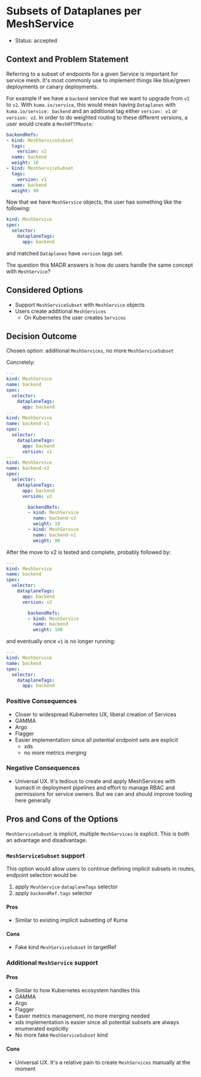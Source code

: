 # Subsets of Dataplanes per MeshService

* Status: accepted

## Context and Problem Statement

Referring to a subset of endpoints for a given Service is important for service
mesh. It's most commonly use to implement things like blue/green deployments or canary
deployments.

For example if we have a `backend` service that we want to upgrade from `v1` to
`v2`. With `kuma.io/service`, this would mean having `Dataplanes` with
`kuma.io/service: backend` and an additional tag either `version: v1` or
`version: v2`. In order to do weighted routing to these different versions, a
user would create a `MeshHTTPRoute`:

```yaml
backendRefs:
- kind: MeshServiceSubset
  tags:
    version: v2
  name: backend
  weight: 10
- kind: MeshServiceSubset
  tags:
    version: v1
  name: backend
  weight: 90
```

Now that we have `MeshService` objects, the user has something like the following:

```yaml
kind: MeshService
spec:
  selector:
    dataplaneTags:
      app: backend
```

and matched `Dataplanes` have `version` tags set.

The question this MADR answers is how do users handle the same concept with
`MeshService`?

## Considered Options

* Support `MeshServiceSubset` with `MeshService` objects
* Users create additional `MeshServices`
  * On Kubernetes the user creates `Services`

## Decision Outcome

Chosen option: additional `MeshServices`, no more `MeshServiceSubset`

Concretely:

```yaml
---
kind: MeshService
name: backend
spec:
  selector:
    dataplaneTags:
      app: backend
---
kind: MeshService
name: backend-v1
spec:
  selector:
    dataplaneTags:
      app: backend
      version: v1
---
kind: MeshService
name: backend-v2
spec:
  selector:
    dataplaneTags:
      app: backend
      version: v2
```

```yaml
        backendRefs:
        - kind: MeshService
          name: backend-v2
          weight: 10
        - kind: MeshService
          name: backend-v1
          weight: 90
```

After the move to v2 is tested and complete, probably followed by:

```yaml
---
kind: MeshService
name: backend
spec:
  selector:
    dataplaneTags:
      app: backend
      version: v2
```

```yaml
        backendRefs:
        - kind: MeshService
          name: backend
          weight: 100
```

and eventually once `v1` is no longer running:

```yaml
---
kind: MeshService
name: backend
spec:
  selector:
    dataplaneTags:
      app: backend
```

### Positive Consequences

* Closer to widespread Kubernetes UX, liberal creation of Services
 * GAMMA
 * Argo
 * Flagger
* Easier implementation since all potential endpoint sets are explicit
  * xds
  * no more metrics merging

### Negative Consequences

* Universal UX. It's tedious to create and apply MeshServices with kumactl in deployment pipelines
  and effort to manage RBAC and permissions for service owners. But we can and should improve tooling here generally

## Pros and Cons of the Options

`MeshServiceSubset` is implicit, multiple `MeshServices` is explicit. This is
both an advantage and disadvantage.

### `MeshServiceSubset` support

This option would allow users to continue defining implicit subsets in routes,
endpoint selection would be:

1. apply `MeshService` `dataplaneTags` selector
2. apply `backendRef.tags` selector

#### Pros

* Similar to existing implicit subsetting of Kuma

#### Cons

* Fake kind `MeshServiceSubset` in targetRef

### Additional `MeshService` support

#### Pros

* Similar to how Kubernetes ecosystem handles this
 * GAMMA
 * Argo
 * Flagger
* Easier metrics management, no more merging needed
* xds implementation is easier since all potential subsets are always enumerated explicitly
* No more fake `MeshServiceSubset` kind

#### Cons

* Universal UX. It's a relative pain to create `MeshServices` manually at the
  moment
